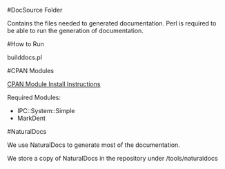 #DocSource Folder

Contains the files needed to generated documentation.   Perl is required to be able to run the generation of documentation.

#How to Run

builddocs.pl 

#CPAN Modules

[CPAN Module Install Instructions](http://www.cpan.org/modules/INSTALL.html)

Required Modules:

- IPC::System::Simple
- MarkDent

#NaturalDocs

We use NaturalDocs to generate most of the documentation.

We store a copy of NaturalDocs in the repository under
/tools/naturaldocs




